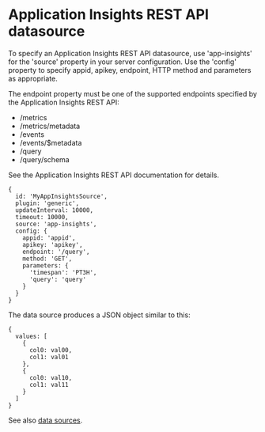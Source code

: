 # Application Insights REST API datasource

To specify an Application Insights REST API datasource, use 'app-insights' for the 'source' property in your server configuration. Use the 'config' property to specify appid, apikey, endpoint, HTTP method and parameters as appropriate. 

The endpoint property must be one of the supported endpoints specified by the Application Insights REST API:

* /metrics
* /metrics/metadata 
* /events
* /events/$metadata 
* /query
* /query/schema

See the Application Insights REST API documentation for details.

```
{
  id: 'MyAppInsightsSource',
  plugin: 'generic',
  updateInterval: 10000,
  timeout: 10000,
  source: 'app-insights',
  config: {
    appid: 'appid',
    apikey: 'apikey',
    endpoint: '/query',
    method: 'GET',
    parameters: {
      'timespan': 'PT3H',
      'query': 'query'
    }
  }
}
```

The data source produces a JSON object similar to this:
```
{
  values: [
    { 
      col0: val00,
      col1: val01
    },
    { 
      col0: val10,
      col1: val11
    }
  ]
}
```

See also [data sources](../sources).
